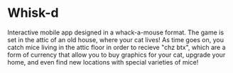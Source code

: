 # Whisk-d
Interactive mobile app designed in a whack-a-mouse format. 
The game is set in the attic of an old house, where your cat lives! As time goes on, you catch mice living in the attic floor in order to recieve "chz btx", which are a form of currency that allow you to buy graphics for your cat, upgrade your home, and even find new locations with special varieties of mice!
